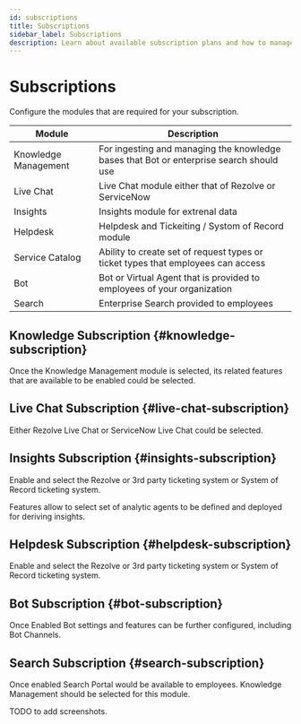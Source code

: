 ```yaml
---
id: subscriptions
title: Subscriptions
sidebar_label: Subscriptions
description: Learn about available subscription plans and how to manage your subscription
---
```


# Subscriptions

Configure the modules that are required for your subscription. 

| Module | Description |
| --- | --- |
| Knowledge Management| For ingesting and managing the knowledge bases that Bot or enterprise search should use |
| Live Chat | Live Chat module either that of Rezolve or ServiceNow |
| Insights | Insights module for extrenal data |
| Helpdesk | Helpdesk and Tickeiting / Systom of Record module|
| Service Catalog | Ability to create set of request types or ticket types that employees can access |
| Bot | Bot  or Virtual Agent that is provided to employees of your organization|
| Search | Enterprise Search provided to employees |

## Knowledge Subscription {#knowledge-subscription}

Once the Knowledge Management module is selected, its related features that are available to be enabled could be selected.


## Live Chat Subscription {#live-chat-subscription}

Either Rezolve Live Chat or ServiceNow Live Chat could be selected.

## Insights Subscription {#insights-subscription}

Enable and select the Rezolve or 3rd party ticketing system or System of Record ticketing system.

Features allow to select set of analytic agents to be defined and deployed for deriving insights.


## Helpdesk Subscription {#helpdesk-subscription}

Enable and select the Rezolve or 3rd party ticketing system or System of Record ticketing system.
## Bot Subscription {#bot-subscription}

Once Enabled Bot settings and features can be further configured, including Bot Channels.

## Search Subscription {#search-subscription}

Once enabled Search Portal would be available to employees. Knowledge Management should be selected for this module.

TODO to add screenshots.

